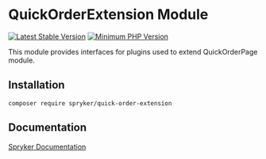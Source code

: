 # QuickOrderExtension Module
[![Latest Stable Version](https://poser.pugx.org/spryker/quick-order-extension/v/stable.svg)](https://packagist.org/packages/spryker/quick-order-extension)
[![Minimum PHP Version](https://img.shields.io/badge/php-%3E%3D%208.0-8892BF.svg)](https://php.net/)

This module provides interfaces for plugins used to extend QuickOrderPage module.

## Installation

```
composer require spryker/quick-order-extension
```

## Documentation

[Spryker Documentation](https://docs.spryker.com)
